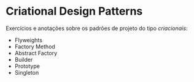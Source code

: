 # Criational Design Patterns
Exercícios e anotações sobre os padrões de projeto do tipo *criacionais*:
- Flyweights
- Factory Method
- Abstract Factory
- Builder
- Prototype
- Singleton